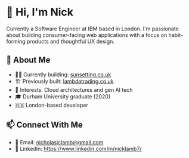 # 👋 Hi, I'm Nick

Currently a Software Engineer at IBM based in London. I'm passionate about building consumer-facing web applications with a focus on habit-forming products and thoughtful UX design.

## 🚀 About Me

- 👨‍💻 Currently building: [sunsetting.co.uk](https://sunsetting.co.uk)
- 🏗️ Previously built: [lambdatrading.co.uk](https://lambdatrading.co.uk)
- 🌱 Interests: Cloud architectures and gen AI tech
- 🎓 Durham University graduate (2020)
- 🇬🇧 London-based developer

## 📫 Connect With Me

- 📧 Email: nicholasjclamb@gmail.com
- 🔗 LinkedIn: https://www.linkedin.com/in/nicklamb7/
